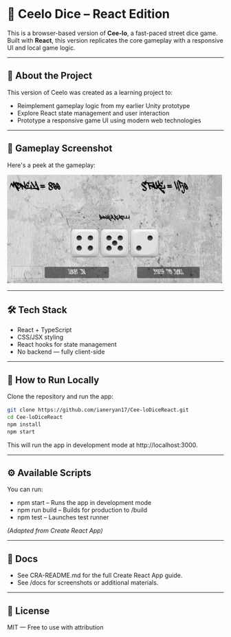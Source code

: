 # 🎲 Ceelo Dice – React Edition

This is a browser-based version of **Cee-lo**, a fast-paced street dice game. Built with **React**, this version replicates the core gameplay with a responsive UI and local game logic.

---

## 🧠 About the Project

This version of Ceelo was created as a learning project to:

- Reimplement gameplay logic from my earlier Unity prototype
- Explore React state management and user interaction
- Prototype a responsive game UI using modern web technologies

---

## 🚀 Gameplay Screenshot

Here's a peek at the gameplay:

<img src="docs/gameplay_screenshot_React.png" alt="Gameplay Screenshot" width="500"/>

---

## 🛠 Tech Stack

- React + TypeScript
- CSS/JSX styling
- React hooks for state management
- No backend — fully client-side

---

## 🧪 How to Run Locally

Clone the repository and run the app:

```bash
git clone https://github.com/ianeryan17/Cee-loDiceReact.git
cd Cee-loDiceReact
npm install
npm start
```

This will run the app in development mode at http://localhost:3000.

---

## ⚙️ Available Scripts

You can run:

- npm start – Runs the app in development mode
- npm run build – Builds for production to /build
- npm test – Launches test runner

_(Adapted from Create React App)_

---

## 📁 Docs

- See CRA-README.md for the full Create React App guide.
- See /docs for screenshots or additional materials.

---

## 📄 License

MIT — Free to use with attribution
